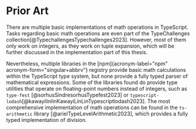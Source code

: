 # Prior Art

There are multiple basic implementations of math operations in
TypeScript. Tasks regarding basic math operations are even part of the
TypeChallenges collection[@TypechallengesTypechallenges2023]. However,
most of them only work on integers, as they work on tuple expansion,
which will be further discussed in the implementation part of this
thesis.

Nevertheless, multiple libraries in the [npm]{acronym-label="npm"
acronym-form="singular+abbrv"} registry provide basic math calculations
within the TypeScript type system, but none provide a fully typed parser
of mathematical expressions. Some of the libraries found do provide type
utilities that operate on floating-point numbers instead of integers,
such as `type-fest` [@sorhusSindresorhusTypefest2023] or
`typescript-lodash`[@kawayilinlinKawayiLinLinTypescriptlodash2023]. The
most comprehensive implementation of math operations can be found in the
`ts-arithmetic` library [@arielTypeLevelArithmetic2023], which provides
a fully typed implementation of division.
